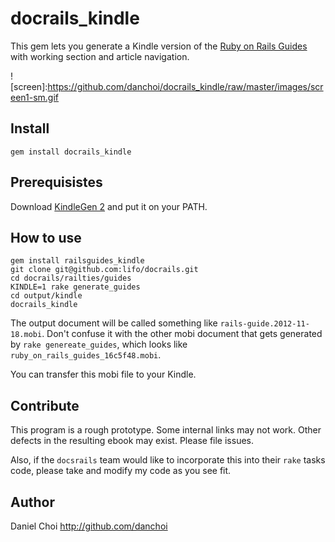 # docrails_kindle

This gem lets you generate a Kindle version of the [Ruby on Rails Guides][railsguide] with 
working section and article navigation.

[railsguide]:http://guides.rubyonrails.org/

![screen]:https://github.com/danchoi/docrails_kindle/raw/master/images/screen1-sm.gif

## Install

    gem install docrails_kindle

## Prerequisistes

Download [KindleGen 2][kindlegen] and put it on your PATH.

[kindlegen]:http://www.amazon.com/gp/feature.html?ie=UTF8&docId=1000234621

## How to use

    gem install railsguides_kindle
    git clone git@github.com:lifo/docrails.git
    cd docrails/railties/guides
    KINDLE=1 rake generate_guides
    cd output/kindle
    docrails_kindle
    
The output document will be called something like
`rails-guide.2012-11-18.mobi`. Don't confuse it with the other mobi document
that gets generated by `rake genereate_guides`, which looks like
`ruby_on_rails_guides_16c5f48.mobi`.
  
You can transfer this mobi file to your Kindle.


## Contribute

This program is a rough prototype. Some internal links may not work. Other
defects in the resulting ebook may exist. Please file issues.

Also, if the `docsrails` team would like to incorporate this into their
`rake` tasks code, please take and modify my code as you see fit.


## Author

Daniel Choi http://github.com/danchoi

